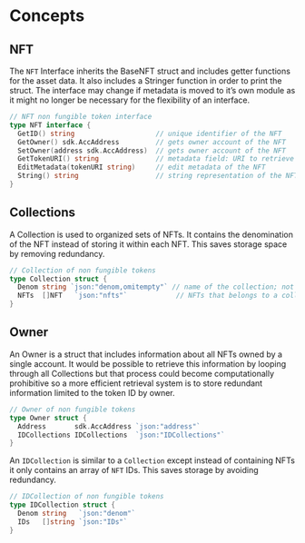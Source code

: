 # Concepts

## NFT

The `NFT` Interface inherits the BaseNFT struct and includes getter functions for the asset data. It also includes a Stringer function in order to print the struct. The interface may change if metadata is moved to it’s own module as it might no longer be necessary for the flexibility of an interface.

```go
// NFT non fungible token interface
type NFT interface {
  GetID() string                    // unique identifier of the NFT
  GetOwner() sdk.AccAddress         // gets owner account of the NFT
  SetOwner(address sdk.AccAddress)  // gets owner account of the NFT
  GetTokenURI() string              // metadata field: URI to retrieve the of chain metadata of the NFT
  EditMetadata(tokenURI string)     // edit metadata of the NFT
  String() string                   // string representation of the NFT object
}
```

## Collections

A Collection is used to organized sets of NFTs. It contains the denomination of the NFT instead of storing it within each NFT. This saves storage space by removing redundancy.

```go
// Collection of non fungible tokens
type Collection struct {
  Denom string `json:"denom,omitempty"` // name of the collection; not exported to clients
  NFTs  []NFT   `json:"nfts"`            // NFTs that belongs to a collection
}
```

## Owner

An Owner is a struct that includes information about all NFTs owned by a single account. It would be possible to retrieve this information by looping through all Collections but that process could become computationally prohibitive so a more efficient retrieval system is to store redundant information limited to the token ID by owner.

```go
// Owner of non fungible tokens
type Owner struct {
  Address       sdk.AccAddress `json:"address"`
  IDCollections IDCollections  `json:"IDCollections"`
}
```

An `IDCollection` is similar to a `Collection` except instead of containing NFTs it only contains an array of `NFT` IDs. This saves storage by avoiding redundancy.

```go
// IDCollection of non fungible tokens
type IDCollection struct {
  Denom string   `json:"denom"`
  IDs   []string `json:"IDs"`
}
